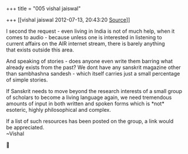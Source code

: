 +++
title = "005 vishal jaiswal"

+++
[[vishal jaiswal	2012-07-13, 20:43:20 [Source](https://groups.google.com/g/samskrita/c/nqBMzhZvHPE)]]



I second the request - even living in India is not of much help, when it  
comes to audio - because unless one is interested in listening to  
current affairs on the AIR internet stream, there is barely anything  
that exists outside this area.  
  
And speaking of stories - does anyone even write them barring what  
already exists from the past? We dont have any sanskrit magazine other  
than sambhashna sandesh - which itself carries just a small percentage  
of simple stories.  
  
If Sanskrit needs to move beyond the research interests of a small group  
of scholars to become a living language again, we need tremendous  
amounts of input in both written and spoken forms which is \*not\*  
esoteric, highly philosophical and complex.  
  
If a list of such resources has been posted on the group, a link would  
be appreciated.  
\~Vishal  



